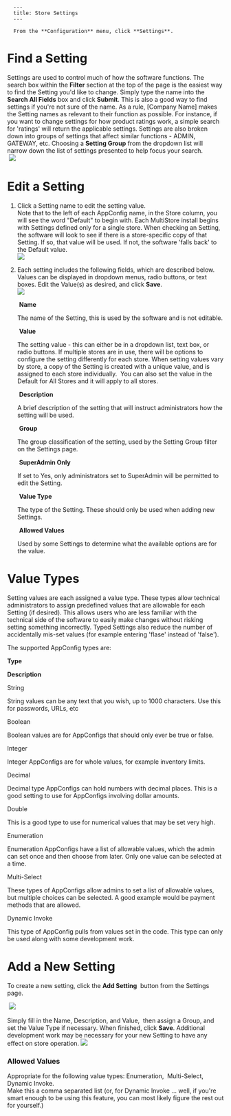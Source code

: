 
      ---
      title: Store Settings
      ---

      From the **Configuration** menu, click **Settings**.  

Find a Setting
==============

Settings are used to control much of how the software functions. The search box within the **Filter** section at the top of the page is the easiest way to find the Setting you'd like to change. Simply type the name into the **Search All Fields** box and click **Submit**. This is also a good way to find settings if you're not sure of the name. As a rule, \[Company Name\] makes the Setting names as relevant to their function as possible. For instance, if you want to change settings for how product ratings work, a simple search for 'ratings' will return the applicable settings. Settings are also broken down into groups of settings that affect similar functions - ADMIN, GATEWAY, etc. Choosing a **Setting Group** from the dropdown list will narrow down the list of settings presented to help focus your search.   
 ![](images/1415216984653.png) 

Edit a Setting
==============

1.  Click a Setting name to edit the setting value.  
    Note that to the left of each AppConfig name, in the Store column, you will see the word "Default" to begin with. Each MultiStore install begins with Settings defined only for a single store. When checking an Setting, the software will look to see if there is a store-specific copy of that Setting. If so, that value will be used. If not, the software 'falls back' to the Default value.  
    ![](images/1415217040482.png)  
      
    
2.  Each setting includes the following fields, which are described below. Values can be displayed in dropdown menus, radio buttons, or text boxes. Edit the Value(s) as desired, and click **Save**.  
    ![](images/1415217093860.png)  
      
    
     **Name**
    
    The name of the Setting, this is used by the software and is not editable.
    
     **Value**
    
    The setting value - this can either be in a dropdown list, text box, or radio buttons. If multiple stores are in use, there will be options to configure the setting differently for each store. When setting values vary by store, a copy of the Setting is created with a unique value, and is assigned to each store individually.  You can also set the value in the Default for All Stores and it will apply to all stores.
    
     **Description**
    
    A brief description of the setting that will instruct administrators how the setting will be used.
    
     **Group**
    
    The group classification of the setting, used by the Setting Group filter on the Settings page.
    
     **SuperAdmin Only**
    
    If set to Yes, only administrators set to SuperAdmin will be permitted to edit the Setting.
    
     **Value Type**
    
    The type of the Setting. These should only be used when adding new Settings.
    
     **Allowed Values**
    
    Used by some Settings to determine what the available options are for the value.
    

Value Types
===========

Setting values are each assigned a value type. These types allow technical administrators to assign predefined values that are allowable for each Setting (if desired). This allows users who are less familiar with the technical side of the software to easily make changes without risking setting something incorrectly. Typed Settings also reduce the number of accidentally mis-set values (for example entering 'flase' instead of 'false').  
  
The supported AppConfig types are:   

**Type**

**Description**

String

String values can be any text that you wish, up to 1000 characters. Use this for passwords, URLs, etc

Boolean

Boolean values are for AppConfigs that should only ever be true or false.

Integer

Integer AppConfigs are for whole values, for example inventory limits.

Decimal

Decimal type AppConfigs can hold numbers with decimal places. This is a good setting to use for AppConfigs involving dollar amounts.

Double

This is a good type to use for numerical values that may be set very high.

Enumeration

Enumeration AppConfigs have a list of allowable values, which the admin can set once and then choose from later. Only one value can be selected at a time.

Multi-Select

These types of AppConfigs allow admins to set a list of allowable values, but multiple choices can be selected. A good example would be payment methods that are allowed.

Dynamic Invoke

This type of AppConfig pulls from values set in the code. This type can only be used along with some development work.

  

Add a New Setting
=================

To create a new setting, click the **Add Setting**  button from the Settings page.  
  
 ![](images/1415221447237.png)  
  
Simply fill in the Name, Description, and Value,  then assign a Group, and set the Value Type if necessary. When finished, click **Save**. Additional development work may be necessary for your new Setting to have any effect on store operation.  ![](images/1415221621878.png) 

### Allowed Values 

Appropriate for the following value types: Enumeration,  Multi-Select, Dynamic Invoke.  
Make this a comma separated list (or, for Dynamic Invoke ... well, if you're smart enough to be using this feature, you can most likely figure the rest out for yourself.)
      